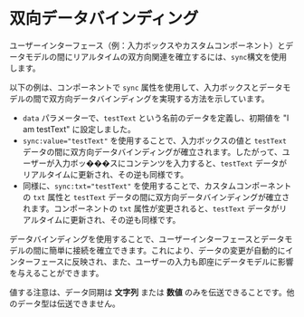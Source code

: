 <template is="exm-article">
<a href="../../publics/examples/sync/demo.html" preview></a>
<a href="../../publics/examples/sync/test-demo.html" main></a>
<a href="../../publics/examples/sync/custom-input.html"></a>
</template>

# 双向データバインディング

ユーザーインターフェース（例：入力ボックスやカスタムコンポーネント）とデータモデルの間にリアルタイムの双方向関連を確立するには、`sync`構文を使用します。

以下の例は、コンポーネントで `sync` 属性を使用して、入力ボックスとデータモデルの間で双方向データバインディングを実現する方法を示しています。

- `data` パラメーターで、`testText` という名前のデータを定義し、初期値を "I am testText" に設定しました。
- `sync:value="testText"` を使用することで、入力ボックスの値と `testText` データの間に双方向データバインディングが確立されます。したがって、ユーザーが入力ボッ���スにコンテンツを入力すると、`testText` データがリアルタイムに更新され、その逆も同様です。
- 同様に、`sync:txt="testText"` を使用することで、カスタムコンポーネントの `txt` 属性と `testText` データの間に双方向データバインディングが確立されます。コンポーネントの `txt` 属性が変更されると、`testText` データがリアルタイムに更新され、その逆も同様です。

データバインディングを使用することで、ユーザーインターフェースとデータモデルの間に簡単に接続を確立できます。これにより、データの変更が自動的にインターフェースに反映され、また、ユーザーの入力も即座にデータモデルに影響を与えることができます。

値する注意は、データ同期は **文字列** または **数値** のみを伝送できることです。他のデータ型は伝送できません。

